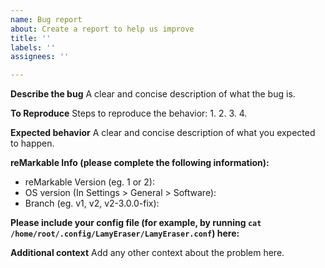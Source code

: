 ```yaml
---
name: Bug report
about: Create a report to help us improve
title: ''
labels: ''
assignees: ''

---
```


**Describe the bug**
A clear and concise description of what the bug is.

**To Reproduce**
Steps to reproduce the behavior:
1.
2.
3.
4.

**Expected behavior**
A clear and concise description of what you expected to happen.

**reMarkable Info (please complete the following information):**
 - reMarkable Version (eg. 1 or 2):
 - OS version (In Settings > General > Software):
 - Branch (eg. v1, v2, v2-3.0.0-fix):

**Please include your config file (for example, by running `cat /home/root/.config/LamyEraser/LamyEraser.conf`) here:**








**Additional context**
Add any other context about the problem here.
